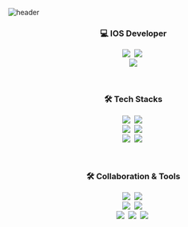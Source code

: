 ![header](https://capsule-render.vercel.app/api?type=slice&color=auto&height=300&section=header&text=bora%20lee&fontSize=90)

<h3 align="center">💻 IOS Developer</h3>
<p align="center">
  <img src="https://img.shields.io/badge/aroxb6@gmail.com-D14836?style=flat-square&logo=gmail&logoColor=white"/></a>&nbsp 
  <img src="https://img.shields.io/badge/arob6@naver.com-03C75A?style=flat-square&logo=naver&logoColor=white"/></a>&nbsp 
  <br>
  <a href="https://aroob6.tistory.com/"><img src="https://img.shields.io/badge/Blog-B5B2FF?style=flat-square&logo=GitHub Sponsors&logoColor=white&link=https://aroob6.tistory.com/"/></a>
</p>
<br>
<h3 align="center">🛠 Tech Stacks</h3>
<p align="center">
  <img src="https://img.shields.io/badge/iOS-000000?style=for-the-badge&logo=ios&logoColor=white"/></a>&nbsp 
  <img src="https://img.shields.io/badge/swift-F54A2A?style=for-the-badge&logo=swift&logoColor=white"/></a>&nbsp 
  <br>
  <img src="https://img.shields.io/badge/Android%20Studio-3DDC84.svg?style=for-the-badge&logo=android-studio&logoColor=white"/></a>&nbsp 
  <img src="https://img.shields.io/badge/Android-3DDC84?style=for-the-badge&logo=android&logoColor=white"/></a>&nbsp 
  <br>
  <img src="https://img.shields.io/badge/java-%23ED8B00.svg?style=for-the-badge&logo=java&logoColor=white"/></a>&nbsp 
  <img src="https://img.shields.io/badge/python-3670A0?style=for-the-badge&logo=python&logoColor=ffdd54"/></a>&nbsp 
</p>
<br>
<h3 align="center">🛠 Collaboration & Tools</h3>
<p align="center">
  <img src="https://img.shields.io/badge/Slack-4A154B?style=for-the-badge&logo=slack&logoColor=white"/></a>&nbsp 
  <img src="https://img.shields.io/badge/Sourcetree-0052CC?style=for-the-badge&logo=Sourcetree&logoColor=white"/></a>&nbsp 
  <br>
  <img src="https://img.shields.io/badge/Zeplin-F3C055.svg?style=for-the-badge&logo=Zeplin&logoColor=white"/></a>&nbsp 
  <img src="https://img.shields.io/badge/Figma-F24E1E.svg?style=for-the-badge&logo=Figma&logoColor=white"/></a>&nbsp 
  <br>
  <img src="https://img.shields.io/badge/git-%23F05033.svg?style=for-the-badge&logo=git&logoColor=white"/></a>&nbsp 
  <img src="https://img.shields.io/badge/github-%23121011.svg?style=for-the-badge&logo=github&logoColor=white"/></a>&nbsp 
  <img src="https://img.shields.io/badge/gitlab-%23181717.svg?style=for-the-badge&logo=gitlab&logoColor=white"/></a>&nbsp 
</p>

<!-- 
<h3 align="center">🪄 Blog 🪄</h3>
<div align="center" style="text-align:center">
  [![Velog's GitHub stats](https://velog-readme-stats.vercel.app/api?name=woo0_hooo&tag=기술면접대비)](https://velog.io/@woo0_hooo)
  [![Velog's GitHub stats](https://velog-readme-stats.vercel.app/api?name=woo0_hooo)](https://velog.io/@woo0_hooo)
</div>
-->

